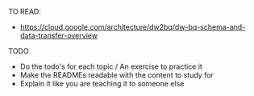 

TO READ:

* https://cloud.google.com/architecture/dw2bq/dw-bq-schema-and-data-transfer-overview



TODO

* Do the todo's for each topic / An exercise to practice it
* Make the READMEs readable with the content to study for
* Explain it like you are teaching it to someone else
